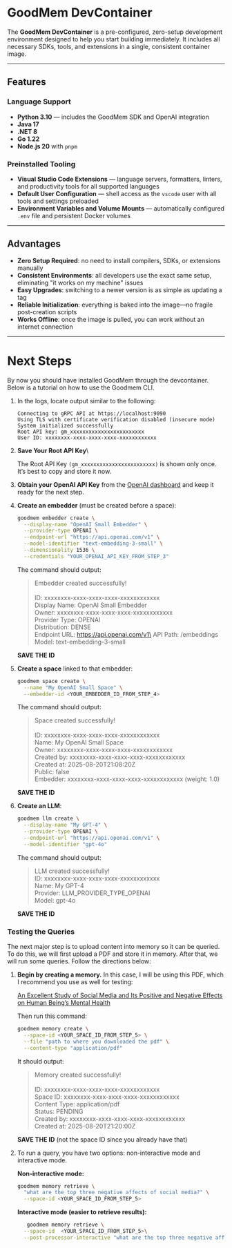 # GoodMem DevContainer

The **GoodMem DevContainer** is a pre-configured, zero-setup development environment designed to help you start building immediately. It includes all necessary SDKs, tools, and extensions in a single, consistent container image.

---

## Features

### Language Support
- **Python 3.10** — includes the GoodMem SDK and OpenAI integration  
- **Java 17**  
- **.NET 8**  
- **Go 1.22**  
- **Node.js 20** with `pnpm`

### Preinstalled Tooling
- **Visual Studio Code Extensions** — language servers, formatters, linters, and productivity tools for all supported languages  
- **Default User Configuration** — shell access as the `vscode` user with all tools and settings preloaded  
- **Environment Variables and Volume Mounts** — automatically configured `.env` file and persistent Docker volumes  

---

## Advantages

- **Zero Setup Required**: no need to install compilers, SDKs, or extensions manually  
- **Consistent Environments**: all developers use the exact same setup, eliminating "it works on my machine" issues  
- **Easy Upgrades**: switching to a newer version is as simple as updating a tag  
- **Reliable Initialization**: everything is baked into the image—no fragile post-creation scripts  
- **Works Offline**: once the image is pulled, you can work without an internet connection  

---

# Next Steps

By now you should have installed GoodMem through the devcontainer. Below is a tutorial on how to use the Goodmem CLI. 

1. In the logs, locate output similar to the following:

   ```text
   Connecting to gRPC API at https://localhost:9090
   Using TLS with certificate verification disabled (insecure mode)
   System initialized successfully
   Root API key: gm_xxxxxxxxxxxxxxxxxxxxxxxx
   User ID: xxxxxxxx-xxxx-xxxx-xxxx-xxxxxxxxxxxx
   ```

2. **Save Your Root API Key**\
   
     The Root API Key `(gm_xxxxxxxxxxxxxxxxxxxxxxxx)` is shown only once. It’s best to copy and store it now.

4. **Obtain your OpenAI API Key** from the [OpenAI dashboard](https://platform.openai.com/api-keys) and keep it ready for the next step.

5. **Create an embedder** (must be created before a space):

   ```bash
   goodmem embedder create \
     --display-name "OpenAI Small Embedder" \
     --provider-type OPENAI \
     --endpoint-url "https://api.openai.com/v1" \
     --model-identifier "text-embedding-3-small" \
     --dimensionality 1536 \
     --credentials "YOUR_OPENAI_API_KEY_FROM_STEP_3"
   ```
   The command should output:

   > Embedder created successfully!\
   >\
   > ID:               xxxxxxxx-xxxx-xxxx-xxxx-xxxxxxxxxxxx\
   > Display Name:     OpenAI Small Embedder\
   > Owner:            xxxxxxxx-xxxx-xxxx-xxxx-xxxxxxxxxxxx\
   > Provider Type:    OPENAI\
   > Distribution:     DENSE\
   > Endpoint URL:     https://api.openai.com/v1\
   > API Path:         /embeddings\
   > Model:            text-embedding-3-small

   **SAVE THE ID**

6. **Create a space** linked to that embedder:

   ```bash
   goodmem space create \
     --name "My OpenAI Small Space" \
     --embedder-id <YOUR_EMBEDDER_ID_FROM_STEP_4>
   ```

   The command should output:

   > Space created successfully!\
   >\
   > ID:         xxxxxxxx-xxxx-xxxx-xxxx-xxxxxxxxxxxx\
   > Name:       My OpenAI Small Space\
   > Owner:      xxxxxxxx-xxxx-xxxx-xxxx-xxxxxxxxxxxx\
   > Created by: xxxxxxxx-xxxx-xxxx-xxxx-xxxxxxxxxxxx\
   > Created at: 2025-08-20T21:08:20Z\
   > Public:     false\
   > Embedder:   xxxxxxxx-xxxx-xxxx-xxxx-xxxxxxxxxxxx (weight: 1.0)

   **SAVE THE ID**

7. **Create an LLM**:

   ```bash
   goodmem llm create \
     --display-name "My GPT-4" \
     --provider-type OPENAI \
     --endpoint-url "https://api.openai.com/v1" \
     --model-identifier "gpt-4o"
   ```

   The command should output:

   > LLM created successfully!\
   > ID: xxxxxxxx-xxxx-xxxx-xxxx-xxxxxxxxxxxx\
   > Name: My GPT-4\
   > Provider: LLM_PROVIDER_TYPE_OPENAI\
   > Model: gpt-4o

   **SAVE THE ID**

### Testing the Queries

The next major step is to upload content into memory so it can  be queried. To do this, we will first upload a PDF and store it in memory. After that, we will run some queries. Follow the directions below: 

1. **Begin by creating a memory.** In this case, I will be using this PDF, which I recommend you use as well for testing:

   [An Excellent Study of Social Media and Its Positive and Negative Effects on Human Being’s Mental Health](https://dr.lib.iastate.edu/server/api/core/bitstreams/8d3ccb03-cbc4-4b8a-b452-0ebccf0dde55/content)


   Then run this command:

   ```bash
   goodmem memory create \
     --space-id <YOUR_SPACE_ID_FROM_STEP_5> \
     --file "path to where you downloaded the pdf" \
     --content-type "application/pdf"
   ```

   It should output:

   > Memory created successfully!\
   >\
   > ID:            xxxxxxxx-xxxx-xxxx-xxxx-xxxxxxxxxxxx\
   > Space ID:      xxxxxxxx-xxxx-xxxx-xxxx-xxxxxxxxxxxx\
   > Content Type:  application/pdf\
   > Status:        PENDING\
   > Created by:    xxxxxxxx-xxxx-xxxx-xxxx-xxxxxxxxxxxx\
   > Created at:    2025-08-20T21:20:00Z

   **SAVE THE ID** (not the space ID since you already have that)

2. To run a query, you have two options: non-interactive mode and interactive mode.

   **Non-interactive mode:**  
      ```bash
      goodmem memory retrieve \
        "what are the top three negative affects of social media?" \
        --space-id <YOUR_SPACE_ID_FROM_STEP_5>
      ```

   **Interactive mode (easier to retrieve results):**

   ```bash
      goodmem memory retrieve \
     --space-id  <YOUR_SPACE_ID_FROM_STEP_5>\
     --post-processor-interactive "what are the top three negative affects of social media?"
   ```
